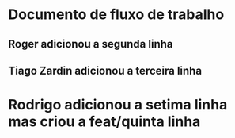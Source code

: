 # Documento de fluxo de trabalho

## Roger adicionou a segunda linha

## Tiago Zardin adicionou a terceira linha

# Rodrigo adicionou a setima linha mas criou a feat/quinta linha
